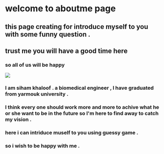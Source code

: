 # welcome to aboutme page 
## this page creating for introduce myself to you with some funny question .
## trust me you will have a good time here 
### so all of us will be happy 
![](https://image.shutterstock.com/image-vector/orange-emotion-logo-template-260nw-1038451717.jpg)
### I am siham khaloof . a biomedical engineer , I have graduated from yarmouk university .
### I think every one should work more and more to achive what he or she want to be in the future so I'm here to find away to catch my vision .
### here i can intriduce muself to you using guessy game .
### so i wish to be happy with me .